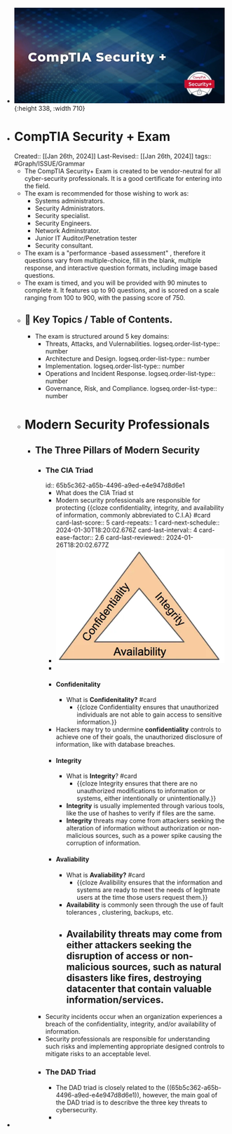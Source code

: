 - ![image.png](../assets/image_1706291352474_0.png){:height 338, :width 710}
- # CompTIA Security + Exam
  Created:: [[Jan 26th, 2024]] 
  Last-Revised:: [[Jan 26th, 2024]]
  tags:: #Graph/ISSUE/Grammar
	- The CompTIA Security+ Exam is created to be vendor-neutral for all cyber-security professionals. It is a good certificate for entering into the field.
	- The exam is recommended for those wishing to work as:
		- Systems administrators.
		- Security Administrators.
		- Security specialist.
		- Security Engineers.
		- Network Adminstrator.
		- Junior IT Auditor/Penetration tester
		- Security consultant.
	- The exam is a "performance -based assessment" , therefore it questions vary from multiple-choice, fill in the blank, multiple response, and interactive question formats, including image based questions.
	- The exam is timed, and you will be provided with 90 minutes to complete it. It features up to 90 questions, and is scored on a scale ranging from 100 to 900, with the passing score of 750.
	- ## 🧭 Key Topics / Table of Contents.
		- The exam is structured around 5 key domains:
			- Threats, Attacks, and Vulernabilities.
			  logseq.order-list-type:: number
			- Architecture and Design.
			  logseq.order-list-type:: number
			- Implementation.
			  logseq.order-list-type:: number
			- Operations and Incident Response.
			  logseq.order-list-type:: number
			- Governance, Risk, and Compliance.
			  logseq.order-list-type:: number
	- # Modern Security Professionals
		- ## The Three Pillars of Modern Security
			- ### The CIA Triad
			  id:: 65b5c362-a65b-4496-a9ed-e4e947d8d6e1
				- What does the CIA Triad st
				- Modern security professionals are responsible for protecting {{cloze confidentiality, integrity, and availability of information, commonly abbreviated to C.I.A} #card
				  card-last-score:: 5
				  card-repeats:: 1
				  card-next-schedule:: 2024-01-30T18:20:02.676Z
				  card-last-interval:: 4
				  card-ease-factor:: 2.6
				  card-last-reviewed:: 2024-01-26T18:20:02.677Z
				- ![image.png](../assets/image_1706293364692_0.png)
				-
				- #### Confidenitality
					- What is **Confidenitality?** #card
						- {{cloze Confidentiality ensures that unauthorized individuals are not able to gain access to sensitive information.}}
				- Hackers may try to undermine **confidentiality** controls to achieve one of their goals, the unauthorized disclosure of information, like with database breaches.
				- #### Integrity
					- What is **Integrity**? #card
						- {{cloze Integrity ensures that there are no unauthorized modifications to information or systems, either intentionally or unintentionally.}}
					- **Integrity** is usually implemented through various tools, like the use of hashes to verify if files are the same.
					- **Integrity** threats may come from attackers seeking the alteration of information without authorization or non-malicious sources, such as a power spike causing the corruption of information.
				- #### Avaliability
					- What is **Avaliability?** #card
						- {{cloze Avalibility ensures that the information and systems are ready to meet the needs of legitmate users at the time those users request them.}}
					- **Availability** is commonly seen through the use of fault tolerances , clustering, backups, etc.
					- Availability threats may come from either attackers seeking the disruption of access or non-malicious sources, such as natural disasters like fires, destroying datacenter that contain valuable information/services.
						-
			- Security incidents occur when an organization experiences a breach of the confidentiality, integrity, and/or availability of information.
			- Security professionals are responsible for understanding such risks and implementing appropriate designed controls to mitigate risks to an acceptable level.
			- ### The DAD Triad
				- The DAD triad is closely related to the ((65b5c362-a65b-4496-a9ed-e4e947d8d6e1)), however, the main goal of the DAD triad is to describve the three key threats to cybersecurity.
				-
-